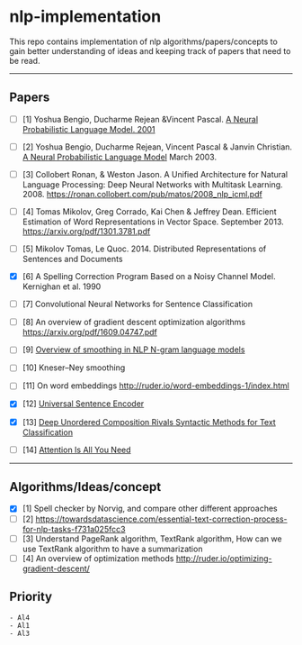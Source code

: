 # nlp-implementation
This repo contains implementation of nlp algorithms/papers/concepts to gain better understanding of ideas and keeping track of papers that need to be read.

-------
## Papers
  - [ ] [1] Yoshua Bengio, Ducharme Rejean &Vincent Pascal. [A Neural Probabilistic Language Model. 2001](https://papers.nips.cc/paper/1839-a-neural-probabilistic-language-model.pdf)

  - [ ] [2] Yoshua Bengio, Ducharme Rejean, Vincent Pascal & Janvin Christian. [A Neural Probabilistic Language Model](http://www.jmlr.org/papers/volume3/bengio03a/bengio03a.pdf) 
March 2003. 

  - [ ] [3] Collobert Ronan, & Weston Jason. A Unified Architecture for Natural Language Processing: Deep Neural Networks with Multitask Learning. 2008. https://ronan.collobert.com/pub/matos/2008_nlp_icml.pdf

  - [ ] [4] Tomas Mikolov, Greg Corrado, Kai Chen & Jeffrey Dean. Efficient Estimation of Word Representations in Vector Space. September 2013. https://arxiv.org/pdf/1301.3781.pdf
  - [ ] [5] Mikolov Tomas, Le Quoc. 2014. Distributed Representations of Sentences and Documents
  - [X] [6] A Spelling Correction Program Based on a Noisy Channel Model. Kernighan et al. 1990
  - [ ] [7] Convolutional Neural Networks for Sentence Classification
  - [ ] [8] An overview of gradient descent optimization algorithms https://arxiv.org/pdf/1609.04747.pdf
  - [ ] [9] [Overview of smoothing in NLP N-gram language models](https://nlp.stanford.edu/~wcmac/papers/20050421-smoothing-tutorial.pdf)
  - [ ] [10] Kneser–Ney smoothing
  - [ ] [11] On word embeddings http://ruder.io/word-embeddings-1/index.html
  - [X] [12] [Universal Sentence Encoder](https://arxiv.org/abs/1803.11175)
  - [X] [13] [Deep Unordered Composition Rivals Syntactic Methods for Text Classification](https://people.cs.umass.edu/~miyyer/pubs/2015_acl_dan.pdf)
  - [ ] [14] [Attention Is All You Need](https://arxiv.org/pdf/1706.03762.pdf)
-------
## Algorithms/Ideas/concept
   - [X] [1] Spell checker by Norvig, and compare other different approaches
   - [ ] [2] https://towardsdatascience.com/essential-text-correction-process-for-nlp-tasks-f731a025fcc3
   - [ ] [3] Understand PageRank algorithm, TextRank algorithm, How can we use TextRank algorithm to have a 
   summarization
   - [ ] [4] An overview of optimization methods http://ruder.io/optimizing-gradient-descent/

## Priority
    - Al4
    - Al1
    - Al3
